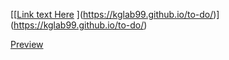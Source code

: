 [[[Link text Here]([kglab99.github.com/to-do](https://kglab99.github.io/to-do/))
](https://kglab99.github.io/to-do/)](https://kglab99.github.io/to-do/)

[Preview](https://kglab99.github.io/to-do/)

